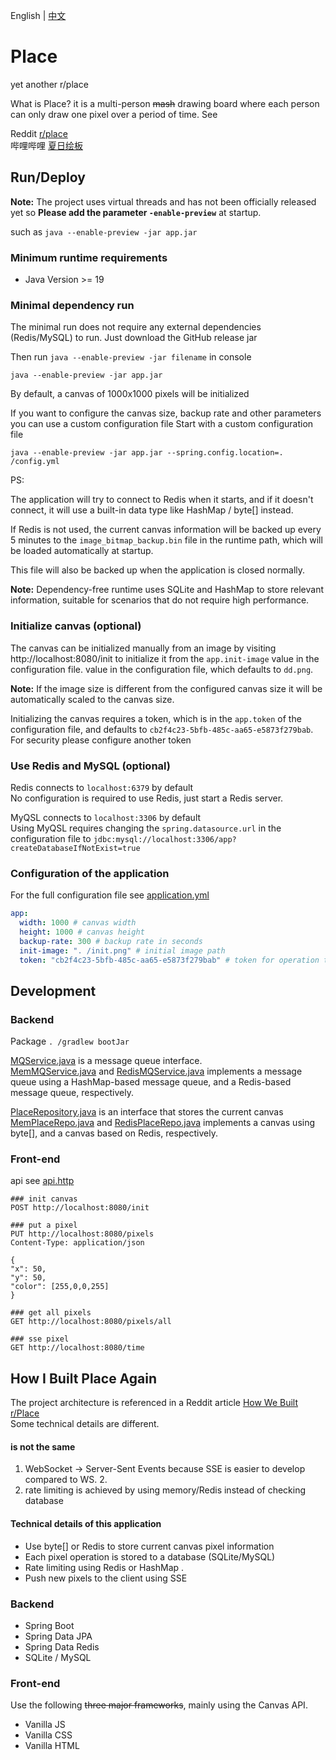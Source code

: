 English | [中文](README.zh-CN.md)

# Place

yet another r/place

What is Place? it is a multi-person ~~mash~~ drawing board where each person can only draw one pixel over
a period of time. See

Reddit [r/place](https://reddit.com/r/place)  
哔哩哔哩 [夏日绘板](https://live.bilibili.com/pages/1702/pixel-drawing)

## Run/Deploy

**Note:** The project uses virtual threads and has not been officially released yet so **Please add the
parameter `-enable-preview`** at startup.

such as `java --enable-preview -jar app.jar`

### Minimum runtime requirements

- Java Version >= 19

### Minimal dependency run

The minimal run does not require any external dependencies (Redis/MySQL) to run. Just download the GitHub release jar 

Then run `java --enable-preview -jar filename` in console

```shell
java --enable-preview -jar app.jar
```

By default, a canvas of 1000x1000 pixels will be initialized

If you want to configure the canvas size, backup rate and other parameters you can use a custom configuration file
Start with a custom configuration file

```shell
java --enable-preview -jar app.jar --spring.config.location=. /config.yml
```

PS:

The application will try to connect to Redis when it starts, and if it doesn't connect, it will use a built-in data type
like HashMap / byte[] instead.

If Redis is not used, the current canvas information will be backed up every 5 minutes to the `image_bitmap_backup.bin`
file in the runtime path, which will be loaded automatically at startup.

This file will also be backed up when the application is closed normally.

**Note:** Dependency-free runtime uses SQLite and HashMap to store relevant information, suitable for scenarios that do
not require high performance.

### Initialize canvas (optional)

The canvas can be initialized manually from an image by visiting http://localhost:8080/init to initialize it from
the `app.init-image` value in the configuration file.
value in the configuration file, which defaults to `dd.png`.

**Note:** If the image size is different from the configured canvas size it will be automatically scaled to the canvas
size.

Initializing the canvas requires a token, which is in the `app.token` of the configuration file, and defaults
to `cb2f4c23-5bfb-485c-aa65-e5873f279bab`.
For security please configure another token

### Use Redis and MySQL (optional)

Redis connects to `localhost:6379` by default  
No configuration is required to use Redis, just start a Redis server.

MyQSL connects to `localhost:3306` by default  
Using MyQSL requires changing the `spring.datasource.url` in the configuration file
to `jdbc:mysql://localhost:3306/app?createDatabaseIfNotExist=true`

### Configuration of the application

For the full configuration file see [application.yml](src%2Fmain%2Fresources%2Fapplication.yml)

```yaml
app:
  width: 1000 # canvas width
  height: 1000 # canvas height
  backup-rate: 300 # backup rate in seconds
  init-image: ". /init.png" # initial image path
  token: "cb2f4c23-5bfb-485c-aa65-e5873f279bab" # token for operation that requires authentication

```

## Development

### Backend

Package `. /gradlew bootJar`

[MQService.java](src%2Fmain%2Fjava%2Fcom%2Foldshensheep%2Fplace%2Fservice%2FMQService.java) is a message queue
interface.  
[MemMQService.java](src%2Fmain%2Fjava%2Fcom%2Foldshensheep%2Fplace%2Fservice%2Fimpl%2FMemMQService.java)
and [RedisMQService.java](src%2Fmain%2Fjava%2Fcom%2Foldshensheep%2Fplace%2Fservice%2Fimpl%2FRedisMQService.java)
implements a message queue using a HashMap-based message queue, and a Redis-based message queue, respectively.

[PlaceRepository.java](src%2Fmain%2Fjava%2Fcom%2Foldshensheep%2Fplace%2Frepo%2FPlaceRepository.java) is an interface
that stores the current canvas
[MemPlaceRepo.java](src%2Fmain%2Fjava%2Fcom%2Foldshensheep%2Fplace%2Frepo%2Fimpl%2FMemPlaceRepo.java)
and [RedisPlaceRepo.java](src%2Fmain%2Fjava%2Fcom%2Foldshensheep%2Fplace%2Frepo%2Fimpl%2FRedisPlaceRepo.java)
implements a canvas using byte[], and a canvas based on Redis, respectively.

### Front-end

api see [api.http](api.http)

```http request
### init canvas
POST http://localhost:8080/init

### put a pixel
PUT http://localhost:8080/pixels
Content-Type: application/json

{
"x": 50,
"y": 50,
"color": [255,0,0,255]
}

### get all pixels
GET http://localhost:8080/pixels/all

### sse pixel
GET http://localhost:8080/time

```

## How I Built Place Again

The project architecture is referenced in a Reddit
article [How We Built r/Place](https://www.redditinc.com/blog/how-we-built-rplace/)  
Some technical details are different.

#### is not the same

1. WebSocket -> Server-Sent Events because SSE is easier to develop compared to WS. 2.
2. rate limiting is achieved by using memory/Redis instead of checking database

#### Technical details of this application

- Use byte[] or Redis to store current canvas pixel information
- Each pixel operation is stored to a database (SQLite/MySQL)
- Rate limiting using Redis or HashMap .
- Push new pixels to the client using SSE

### Backend

- Spring Boot
- Spring Data JPA
- Spring Data Redis
- SQLite / MySQL

### Front-end

Use the following ~~three major frameworks~~, mainly using the Canvas API.

- Vanilla JS
- Vanilla CSS
- Vanilla HTML

